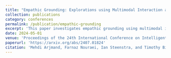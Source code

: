 ```yaml
---
title: "Empathic Grounding: Explorations using Multimodal Interaction and Large Language Models with Conversational Agents"
collection: publications
category: conferences
permalink: /publication/empathic-grounding
excerpt: 'This paper investigates empathic grounding using multimodal interaction and large language models in conversational agents.'
date: 2024-05-01
venue: 'Proceedings of the 24th International Conference on Intelligent Virtual Agents (IVA 2024)'
paperurl: 'https://arxiv.org/abs/2407.01824'
citation: 'Mehdi Arjmand, Farnaz Nouraei, Ian Steenstra, and Timothy Bickmore. (2024). &quot;Empathic Grounding: Explorations using Multimodal Interaction and Large Language Models with Conversational Agents.&quot; <i>Proceedings of the 24th International Conference on Intelligent Virtual Agents (IVA 2024)</i>.'
---
```


